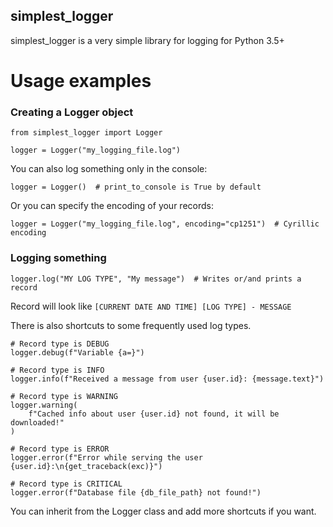 ## simplest_logger

simplest_logger is a very simple library for logging for Python 3.5+


# Usage examples

### Creating a Logger object

    from simplest_logger import Logger

    logger = Logger("my_logging_file.log")

You can also log something only in the console:

    logger = Logger()  # print_to_console is True by default

Or you can specify the encoding of your records:

    logger = Logger("my_logging_file.log", encoding="cp1251")  # Cyrillic encoding

### Logging something

    logger.log("MY LOG TYPE", "My message")  # Writes or/and prints a record

Record will look like `[CURRENT DATE AND TIME] [LOG TYPE] - MESSAGE`

There is also shortcuts to some frequently used log types.

    # Record type is DEBUG
    logger.debug(f"Variable {a=}")

    # Record type is INFO
    logger.info(f"Received a message from user {user.id}: {message.text}")

    # Record type is WARNING
    logger.warning(
        f"Cached info about user {user.id} not found, it will be downloaded!"
    )

    # Record type is ERROR
    logger.error(f"Error while serving the user {user.id}:\n{get_traceback(exc)}")

    # Record type is CRITICAL
    logger.error(f"Database file {db_file_path} not found!")

You can inherit from the Logger class and add more shortcuts if you want.
